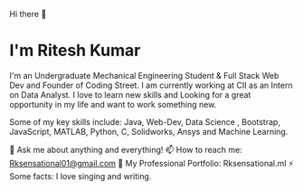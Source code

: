 Hi there 👋

# I'm Ritesh Kumar
I'm an Undergraduate Mechanical Engineering Student & Full Stack Web Dev and Founder of Coding Street. I am currently working at CII as an Intern on Data Analyst. I love to learn new skills and Looking for a great opportunity in my life and want to work something new.

Some of my key skills include: Java, Web-Dev, Data Science , Bootstrap, JavaScript, MATLAB, Python, C, Solidworks, Ansys and Machine Learning.

💬 Ask me about anything and everything! 📫 How to reach me: Rksensational01@gmail.com 🎉 My Professional Portfolio: Rksensational.ml ⚡ Some facts: I love singing and writing.
